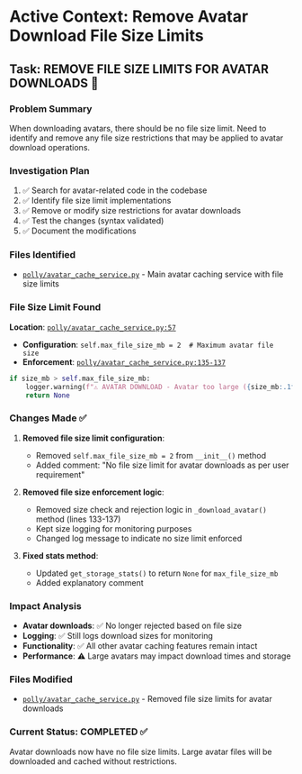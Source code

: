 # Active Context: Remove Avatar Download File Size Limits

## Task: REMOVE FILE SIZE LIMITS FOR AVATAR DOWNLOADS 🎯

### Problem Summary
When downloading avatars, there should be no file size limit. Need to identify and remove any file size restrictions that may be applied to avatar download operations.

### Investigation Plan
1. ✅ Search for avatar-related code in the codebase
2. ✅ Identify file size limit implementations
3. ✅ Remove or modify size restrictions for avatar downloads
4. ✅ Test the changes (syntax validated)
5. ✅ Document the modifications

### Files Identified
- [`polly/avatar_cache_service.py`](polly/avatar_cache_service.py) - Main avatar caching service with file size limits

### File Size Limit Found
**Location**: [`polly/avatar_cache_service.py:57`](polly/avatar_cache_service.py:57)
- **Configuration**: `self.max_file_size_mb = 2  # Maximum avatar file size`
- **Enforcement**: [`polly/avatar_cache_service.py:135-137`](polly/avatar_cache_service.py:135-137)
```python
if size_mb > self.max_file_size_mb:
    logger.warning(f"⚠️ AVATAR DOWNLOAD - Avatar too large ({size_mb:.1f}MB > {self.max_file_size_mb}MB): {avatar_url}")
    return None
```

### Changes Made ✅
1. **Removed file size limit configuration**:
   - Removed `self.max_file_size_mb = 2` from `__init__()` method
   - Added comment: "No file size limit for avatar downloads as per user requirement"

2. **Removed file size enforcement logic**:
   - Removed size check and rejection logic in `_download_avatar()` method (lines 133-137)
   - Kept size logging for monitoring purposes
   - Changed log message to indicate no size limit enforced

3. **Fixed stats method**:
   - Updated `get_storage_stats()` to return `None` for `max_file_size_mb`
   - Added explanatory comment

### Impact Analysis
- **Avatar downloads**: ✅ No longer rejected based on file size
- **Logging**: ✅ Still logs download sizes for monitoring
- **Functionality**: ✅ All other avatar caching features remain intact
- **Performance**: ⚠️ Large avatars may impact download times and storage

### Files Modified
- [`polly/avatar_cache_service.py`](polly/avatar_cache_service.py) - Removed file size limits for avatar downloads

### Current Status: COMPLETED ✅
Avatar downloads now have no file size limits. Large avatar files will be downloaded and cached without restrictions.